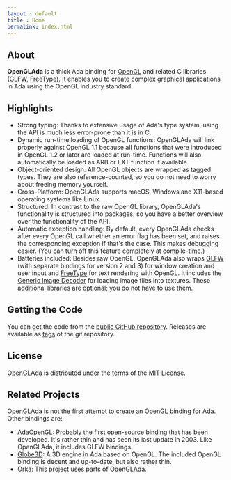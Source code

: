 ```yaml
---
layout : default
title : Home
permalink: index.html
---
```


## About

**OpenGLAda** is a thick Ada binding for [OpenGL][5] and related C libraries
([GLFW][4], [FreeType][7]). It enables you to create complex
graphical applications in Ada using the OpenGL industry standard.

## Highlights

 * Strong typing: Thanks to extensive usage of Ada's type system, using the API
   is much less error-prone than it is in C.
 * Dynamic run-time loading of OpenGL functions: OpenGLAda will link properly
   against OpenGL 1.1 because all functions that were introduced in OpenGL 1.2
   or later are loaded at run-time. Functions will also automatically be loaded
   as ARB or EXT function if available.
 * Object-oriented design: All OpenGL objects are wrapped as tagged types. They
   are also reference-counted, so you do not need to worry about freeing memory
   yourself.
 * Cross-Platform: OpenGLAda supports macOS, Windows and X11-based operating
   systems like Linux.
 * Structured: In contrast to the raw OpenGL library, OpenGLAda's functionality
   is structured into packages, so you have a better overview over the
   functionality of the API.
 * Automatic exception handling: By default, every OpenGLAda checks after every
   OpenGL call whether an error flag has been set, and raises the corresponding
   exception if that's the case. This makes debugging easier. (You can turn off
   this feature completely at compile-time.)
 * Batteries included: Besides raw OpenGL, OpenGLAda also wraps [GLFW][4]
   (with separate bindings for version 2 and 3) for window creation and user
   input and [FreeType][7] for text rendering with OpenGL. It includes the
   [Generic Image Decoder][6] for loading image files into textures.
   These additional libraries are optional; you do not have to use them.

## Getting the Code

You can get the code from the [public GitHub repository][1]. Releases are
available as [tags][2] of the git repository.

## License

OpenGLAda is distributed under the terms of the [MIT License][3].

## Related Projects

OpenGLAda is not the first attempt to create an OpenGL binding for Ada. Other
bindings are:

 * [AdaOpenGL](http://adaopengl.sourceforge.net/): Probably the first
   open-source binding that has been developed. It's rather thin and has seen
   its last update in 2003. Like OpenGLAda, it includes GLFW bindings.
 * [Globe3D](http://globe3d.sourceforge.net/): A 3D engine in Ada based on
   OpenGL. The included OpenGL binding is decent and up-to-date, but also rather
   thin.
 * [Orka](https://orka-engine.netlify.app/): This project uses parts of
   OpenGLAda. 

 [1]: https://github.com/flyx/OpenGLAda
 [2]: https://github.com/flyx/OpenGLAda/tags
 [3]: http://www.opensource.org/licenses/MIT
 [4]: http://www.glfw.org
 [5]: http://www.opengl.org/
 [6]: https://gen-img-dec.sourceforge.io/
 [7]: https://www.freetype.org/